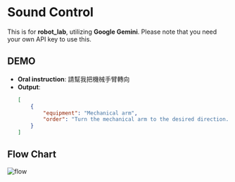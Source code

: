 # Sound Control

This is for **robot_lab**, utilizing **Google Gemini**. 
Please note that you need your own API key to use this.

## DEMO

- **Oral instruction**: 請幫我把機械手臂轉向
- **Output**: 
  ```json
  [
      {
          "equipment": "Mechanical arm",
          "order": "Turn the mechanical arm to the desired direction."
      }
  ]

## Flow Chart
![flow](./sound_control_flow.png)